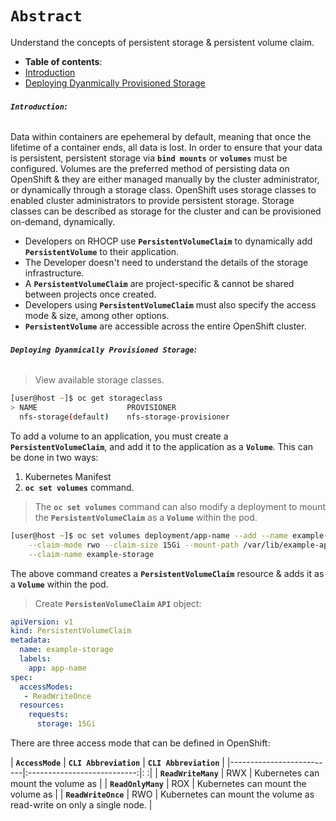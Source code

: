 # **`Abstract`**

Understand the concepts of persistent storage & persistent volume claim.

-  **Table of contents**:
  - [Introduction](#introduction)
  - [Deploying Dyanmically Provisioned Storage](#deploying-dynamically-provisioned-storage)

###### **`Introduction`:**
Data within containers are epehemeral by default, meaning that once the lifetime of a container ends, all data is lost. In order to ensure that your data is persistent, persistent storage via **`bind mounts`** or **`volumes`** must be configured. Volumes are the preferred method of persisting data on OpenShift & they are either managed manually by the cluster administrator, or dynamically through a storage class. OpenShift uses storage classes to enabled cluster administrators to provide persistent storage. Storage classes can be described as storage for the cluster and can be provisioned on-demand, dynamically. 
- Developers on RHOCP use **`PersistentVolumeClaim`** to dynamically add **`PersistentVolume`** to their application.
- The Developer doesn't need to understand the details of the storage infrastructure.
- A **`PersistentVolumeClaim`** are project-specific & cannot be shared between projects once created.
- Developers using **`PersistentVolumeClaim`** must also specify the access mode  & size, among other options.
- **`PersistentVolume`** are accessible across the entire OpenShift cluster.


###### **`Deploying Dyanmically Provisioned Storage`:**

> View available storage classes.

```zsh
[user@host ~]$ oc get storageclass
> NAME                    PROVISIONER
  nfs-storage(default)    nfs-storage-provisioner
```

To add a volume to an application, you must create a **`PersistentVolumeClaim`**, and add it to the application as a **`Volume`**. This can be done in two ways:
1. Kubernetes Manifest
2. **`oc set volumes`** command.

> The **`oc set volumes`** command can also modify a deployment to mount the **`PersistentVolumeClaim`** as a **`Volume`** within the pod. 

```zsh
[user@host ~]$ oc set volumes deployment/app-name --add --name example-storage \
    --claim-mode rwo --claim-size 15Gi --mount-path /var/lib/example-app \
    --claim-name example-storage 
```
The above command creates a **`PersistentVolumeClaim`** resource & adds it as a **`Volume`** within the pod.

> Create **`PersistenVolumeClaim`** **`API`** object:

```yaml
apiVersion: v1
kind: PersistentVolumeClaim
metadata:
  name: example-storage
  labels:
    app: app-name
spec:
  accessModes:
   - ReadWriteOnce
  resources:
    requests:
      storage: 15Gi
```

There are three access mode that can be defined in OpenShift:

|         **`AccessMode`** |     **`CLI Abbreviation`**  | **`CLI Abbreviation`**                                               |
|--------------------------|:---------------------------:|:                                                                    :| 
| **`ReadWriteMany`**      | RWX                         | Kubernetes can mount the volume as                                   |
| **`ReadOnlyMany`**       | ROX                         | Kubernetes can mount the volume as                                   | 
| **`ReadWriteOnce`**      | RWO                         | Kubernetes can mount the volume as read-write on only a single node. | 
